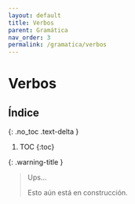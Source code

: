 ```yaml
---
layout: default
title: Verbos
parent: Gramática
nav_order: 3
permalink: /gramatica/verbos
---
```


# Verbos

## Índice
{: .no_toc .text-delta }

1. TOC
{:toc}

{: .warning-title }
> Ups…
>
> Esto aún está en construcción.